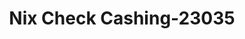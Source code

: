 ---
f_zip-code: 90255
f_state-code: CA
title: Nix Check Cashing-23035
f_phone: 323-582-6071
f_city-only: Huntington Park
f_address: 2477 East Florence Avenue Huntington Park
f_location-unique-id: '23035'
slug: nix-check-cashing-23035
updated-on: '2024-05-30T13:46:58.046Z'
created-on: '2024-05-30T13:36:59.803Z'
published-on: '2024-05-30T13:54:32.469Z'
f_city-state: cms/city/huntington-park-ca.md
f_company: cms/company/nix-check-cashing.md
f_state: cms/state/california.md
layout: '[payday-loan].html'
tags: payday-loan
---